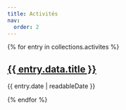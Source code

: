 ```yaml
---
title: Activités
nav:
  order: 2
---
```


<div class="stack">

{% for entry in collections.activites %}

  <article class="activites">
    <h2 class="activites__title"><a href="{{ entry.url }}">{{ entry.data.title }}</a></h2>
    <p class="activites__meta">{{ entry.date | readableDate }}</p>
  </article>
{% endfor %}

</div>
